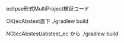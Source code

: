 eclipse形式MultiProject検証コード

OK)ecAbstest直下
  ./gradlew build


NG)ecAbstest/abstest_ec から
  ./gradlew build

